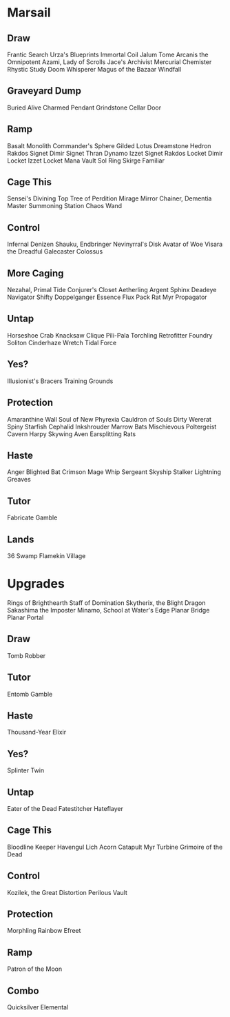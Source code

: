 # Marsail
## Draw
Frantic Search
Urza's Blueprints
Immortal Coil
Jalum Tome
Arcanis the Omnipotent
Azami, Lady of Scrolls
Jace's Archivist
Mercurial Chemister
Rhystic Study
Doom Whisperer
Magus of the Bazaar
Windfall

## Graveyard Dump
Buried Alive
Charmed Pendant
Grindstone
Cellar Door

## Ramp
Basalt Monolith
Commander's Sphere
Gilded Lotus
Dreamstone Hedron
Rakdos Signet
Dimir Signet
Thran Dynamo
Izzet Signet
Rakdos Locket
Dimir Locket
Izzet Locket
Mana Vault
Sol Ring
Skirge Familiar

## Cage This
Sensei's Divining Top
Tree of Perdition
Mirage Mirror
Chainer, Dementia Master
Summoning Station
Chaos Wand

## Control
Infernal Denizen
Shauku, Endbringer
Nevinyrral's Disk
Avatar of Woe
Visara the Dreadful
Galecaster Colossus

## More Caging
Nezahal, Primal Tide
Conjurer's Closet
Aetherling
Argent Sphinx
Deadeye Navigator
Shifty Doppelganger
Essence Flux
Pack Rat
Myr Propagator

## Untap
Horseshoe Crab
Knacksaw Clique
Pili-Pala
Torchling
Retrofitter Foundry
Soliton
Cinderhaze Wretch
Tidal Force

## Yes?
Illusionist's Bracers
Training Grounds


## Protection
Amaranthine Wall
Soul of New Phyrexia
Cauldron of Souls
Dirty Wererat
Spiny Starfish
Cephalid Inkshrouder
Marrow Bats
Mischievous Poltergeist
Cavern Harpy
Skywing Aven
Earsplitting Rats


## Haste
Anger
Blighted Bat
Crimson Mage
Whip Sergeant
Skyship Stalker
Lightning Greaves

## Tutor
Fabricate
Gamble

## Lands
36 Swamp
Flamekin Village

# Upgrades
Rings of Brighthearth
Staff of Domination
Skytherix, the Blight Dragon
Sakashima the Imposter
Minamo, School at Water's Edge
Planar Bridge
Planar Portal

## Draw
Tomb Robber

## Tutor
Entomb
Gamble

## Haste
Thousand-Year Elixir

## Yes?
Splinter Twin


## Untap
Eater of the Dead
Fatestitcher
Hateflayer

## Cage This
Bloodline Keeper
Havengul Lich
Acorn Catapult
Myr Turbine
Grimoire of the Dead

## Control
Kozilek, the Great Distortion
Perilous Vault

## Protection
Morphling
Rainbow Efreet

## Ramp
Patron of the Moon


## Combo
Quicksilver Elemental

